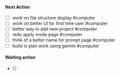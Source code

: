 #### Next Action
- [ ] work on file structure display #computer
- [ ] work on better UI for first time user #computer
- [ ] better way to add new project #computer
- [ ] redo apply mode page #computer
- [ ] think of a better name for prompt page #computer
- [ ] build in plan work using gemini #computer

#### Waiting action
- [ ]